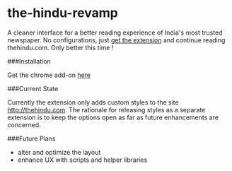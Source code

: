the-hindu-revamp
================

A cleaner interface for a better reading experience of India's most trusted newspaper. No configurations, just [get the extension](https://chrome.google.com/webstore/detail/the-hindu-revamp/iljpefbhclkoadkooeidbkkmfgcmmmok/details) and continue reading thehindu.com. Only better this time !

###Installation

Get the chrome add-on [here](https://chrome.google.com/webstore/detail/the-hindu-revamp/iljpefbhclkoadkooeidbkkmfgcmmmok/details)

###Current State

Currently the extension only adds custom styles to the site http://thehindu.com. The rationale for releasing styles as a separate extension is to keep the options open as far as future enhancements are concerned.

###Future Plans
- alter and optimize the layout
- enhance UX with scripts and helper libraries
